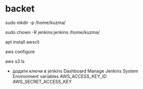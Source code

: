 # backet

sudo mkdir -p /home/kuzma/

sudo chown -R jenkins:jenkins /home/kuzma/

apt  install awscli

aws configure

aws s3 ls

+ додати ключи в jenkins
Dashboard
Manage Jenkins
System
Environment variables
AWS_ACCESS_KEY_ID
AWS_SECRET_ACCESS_KEY

